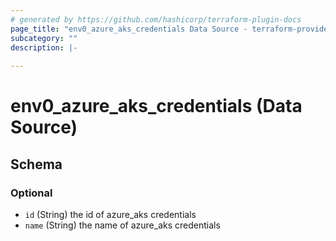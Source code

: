 ```yaml
---
# generated by https://github.com/hashicorp/terraform-plugin-docs
page_title: "env0_azure_aks_credentials Data Source - terraform-provider-env0"
subcategory: ""
description: |-
  
---
```


# env0_azure_aks_credentials (Data Source)





<!-- schema generated by tfplugindocs -->
## Schema

### Optional

- `id` (String) the id of azure_aks credentials
- `name` (String) the name of azure_aks credentials
